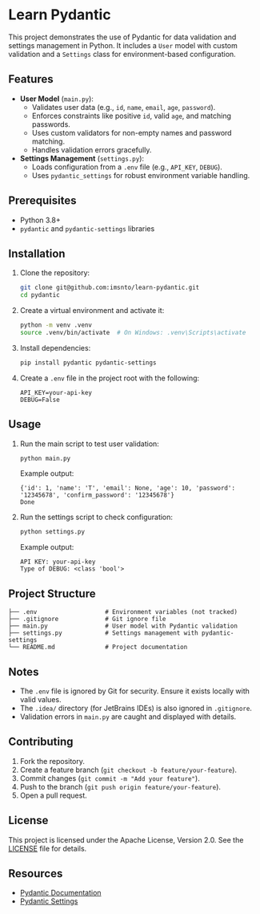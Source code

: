 # Learn Pydantic 

This project demonstrates the use of Pydantic for data validation and settings management in Python. It includes a `User` model with custom validation and a `Settings` class for environment-based configuration.

## Features
- **User Model** (`main.py`):
  - Validates user data (e.g., `id`, `name`, `email`, `age`, `password`).
  - Enforces constraints like positive `id`, valid `age`, and matching passwords.
  - Uses custom validators for non-empty names and password matching.
  - Handles validation errors gracefully.
- **Settings Management** (`settings.py`):
  - Loads configuration from a `.env` file (e.g., `API_KEY`, `DEBUG`).
  - Uses `pydantic_settings` for robust environment variable handling.

## Prerequisites
- Python 3.8+
- `pydantic` and `pydantic-settings` libraries

## Installation
1. Clone the repository:
   ```bash
   git clone git@github.com:imsnto/learn-pydantic.git
   cd pydantic
   ```
2. Create a virtual environment and activate it:
   ```bash
   python -m venv .venv
   source .venv/bin/activate  # On Windows: .venv\Scripts\activate
   ```
3. Install dependencies:
   ```bash
   pip install pydantic pydantic-settings
   ```
4. Create a `.env` file in the project root with the following:
   ```
   API_KEY=your-api-key
   DEBUG=False
   ```

## Usage
1. Run the main script to test user validation:
   ```bash
   python main.py
   ```
   Example output:
   ```
   {'id': 1, 'name': 'T', 'email': None, 'age': 10, 'password': '12345678', 'confirm_password': '12345678'}
   Done
   ```
2. Run the settings script to check configuration:
   ```bash
   python settings.py
   ```
   Example output:
   ```
   API KEY: your-api-key
   Type of DEBUG: <class 'bool'>
   ```

## Project Structure
```
├── .env                   # Environment variables (not tracked)
├── .gitignore             # Git ignore file
├── main.py                # User model with Pydantic validation
├── settings.py            # Settings management with pydantic-settings
└── README.md              # Project documentation
```

## Notes
- The `.env` file is ignored by Git for security. Ensure it exists locally with valid values.
- The `.idea/` directory (for JetBrains IDEs) is also ignored in `.gitignore`.
- Validation errors in `main.py` are caught and displayed with details.

## Contributing
1. Fork the repository.
2. Create a feature branch (`git checkout -b feature/your-feature`).
3. Commit changes (`git commit -m "Add your feature"`).
4. Push to the branch (`git push origin feature/your-feature`).
5. Open a pull request.

## License
This project is licensed under the Apache License, Version 2.0. See the [LICENSE](LICENSE) file for details.
## Resources
- [Pydantic Documentation](https://pydantic-docs.helpmanual.io/)
- [Pydantic Settings](https://pydantic-docs.helpmanual.io/usage/settings/)